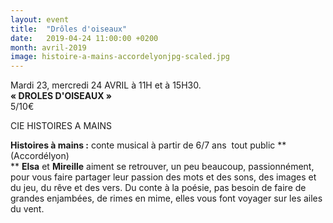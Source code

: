 ```yaml
---
layout: event
title:  "Drôles d'oiseaux"
date:   2019-04-24 11:00:00 +0200
month: avril-2019
image: histoire-a-mains-accordelyonjpg-scaled.jpg
---
```




Mardi 23, mercredi 24 AVRIL à 11H et à 15H30.  
**« DROLES D'OISEAUX »**  
5/10€



CIE HISTOIRES A MAINS

**Histoires à mains :** conte musical à partir de 6/7 ans  tout public **(Accordélyon)  
** **Elsa** et **Mireille** aiment se retrouver, un peu beaucoup, passionnément, pour vous faire partager leur passion des mots et des sons, des images et du jeu, du rêve et des vers. Du conte à la poésie, pas besoin de faire de grandes enjambées, de rimes en mime, elles vous font voyager sur les ailes du vent.